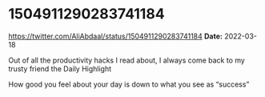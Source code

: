 # 1504911290283741184
https://twitter.com/AliAbdaal/status/1504911290283741184
**Date:** 2022-03-18

Out of all the productivity hacks I read about, I always come back to my trusty friend the Daily Highlight

How good you feel about your day is down to what you see as “success”
